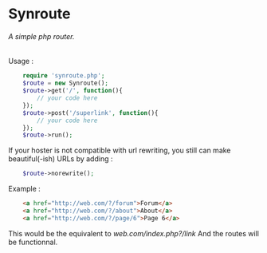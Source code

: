 # Synroute
###### A simple php router.
 
Usage :
````php
    require 'synroute.php';
    $route = new Synroute();
    $route->get('/', function(){
	    // your code here
    });
    $route->post('/superlink', function(){
	    // your code here
    });
    $route->run();
````
If your hoster is not compatible with url rewriting, you still can make beautiful(-ish) URLs by adding :
````php
    $route->norewrite();
````    
Example : 
````html
    <a href="http://web.com/?/forum">Forum</a>
    <a href="http://web.com/?/about">About</a>
    <a href="http://web.com/?/page/6">Page 6</a>
````
This would be the equivalent to  *web.com/index.php?/link*
And the routes will be functionnal.